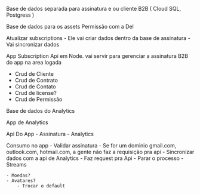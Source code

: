 
Base de dados separada para assinatura e ou cliente B2B ( Cloud SQL, Postgress )

Base de dados para os assets
	Permissão com a Del

Atualizar subscriptions
	- Ele vai criar dados dentro da base de assinatura
	- Vai sincronizar dados

App Subscription Api em Node. vai servir para gerenciar a assinatura B2B do app na area logada
- Crud de Cliente
- Crud de Contrato
- Crud de Contato
- Crud de license?
- Crud de Permissão

Base de dados do Analytics

App de Analytics

Api Do App
	- Assinatura
	- Analytics

Consumo no app
	- Validar assinatura
		- Se for um dominio gmail.com, outlook.com, hotmail.com,  a gente não faz a requisição pra api
	- Sincronizar dados com a api de Analytics
		- Faz request pra Api
		- Parar o processo
			- Streams
	
	- Moedas?
	- Avatares?
		- Trocar o default